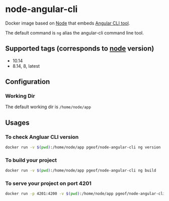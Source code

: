 # node-angular-cli

Docker image based on [Node](https://store.docker.com/images/node) that embeds [Angular CLI tool](https://github.com/angular/angular-cli).

The default command is `ng` alias the angular-cli command line tool.

## Supported tags (corresponds to [node](https://store.docker.com/images/node) version)

* 10.14
* 8.14, 8, latest

## Configuration

### Working Dir

The default working dir is `/home/node/app`

## Usages

### To check Angluar CLI version

```sh
docker run -v $(pwd):/home/node/app pgeof/node-angular-cli ng version
```

### To build your project

```sh
docker run -v $(pwd):/home/node/app pgeof/node-angular-cli ng build
```

### To serve your project on port 4201

```sh
docker run -p 4201:4200 -v $(pwd):/home/node/app pgeof/node-angular-cli ng serve
```